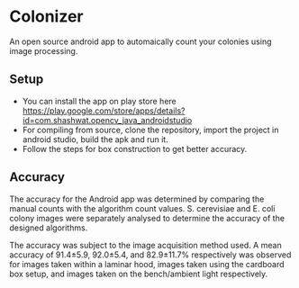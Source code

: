 # Colonizer
An open source android app to automaically count your colonies using image processing.

## Setup
* You can install the app on play store here https://play.google.com/store/apps/details?id=com.shashwat.opencv_java_androidstudio
* For compiling from source, clone the repository, import the project in android studio, build the apk and run it.
* Follow the steps for box construction to get better accuracy.

## Accuracy
The accuracy for the Android app was determined by comparing the manual counts with the algorithm
count values. S. cerevisiae and E. coli colony images were separately analysed to determine
the accuracy of the designed algorithms.

The accuracy was subject to the image acquisition method used. A mean accuracy of 91.4±5.9,
92.0±5.4, and 82.9±11.7% respectively was observed for images taken within a laminar hood, images
taken using the cardboard box setup, and images taken on the bench/ambient light respectively.
